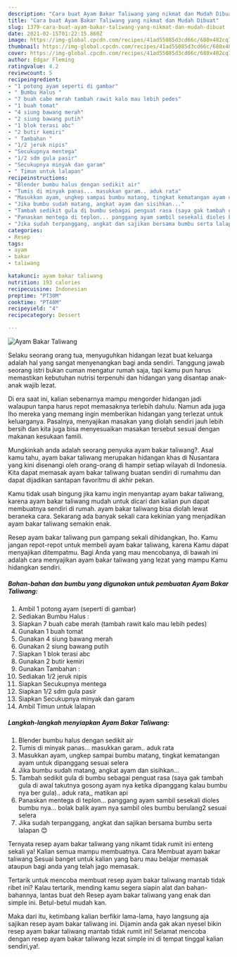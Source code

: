 ```yaml
---
description: "Cara buat Ayam Bakar Taliwang yang nikmat dan Mudah Dibuat"
title: "Cara buat Ayam Bakar Taliwang yang nikmat dan Mudah Dibuat"
slug: 1379-cara-buat-ayam-bakar-taliwang-yang-nikmat-dan-mudah-dibuat
date: 2021-02-15T01:22:15.860Z
image: https://img-global.cpcdn.com/recipes/41ad55085d3cd66c/680x482cq70/ayam-bakar-taliwang-foto-resep-utama.jpg
thumbnail: https://img-global.cpcdn.com/recipes/41ad55085d3cd66c/680x482cq70/ayam-bakar-taliwang-foto-resep-utama.jpg
cover: https://img-global.cpcdn.com/recipes/41ad55085d3cd66c/680x482cq70/ayam-bakar-taliwang-foto-resep-utama.jpg
author: Edgar Fleming
ratingvalue: 4.2
reviewcount: 5
recipeingredient:
- "1 potong ayam seperti di gambar"
- " Bumbu Halus "
- "7 buah cabe merah tambah rawit kalo mau lebih pedes"
- "1 buah tomat"
- "4 siung bawang merah"
- "2 siung bawang putih"
- "1 blok terasi abc"
- "2 butir kemiri"
- " Tambahan "
- "1/2 jeruk nipis"
- "Secukupnya mentega"
- "1/2 sdm gula pasir"
- "Secukupnya minyak dan garam"
- " Timun untuk lalapan"
recipeinstructions:
- "Blender bumbu halus dengan sedikit air"
- "Tumis di minyak panas... masukkan garam.. aduk rata"
- "Masukkan ayam, ungkep sampai bumbu matang, tingkat kematangan ayam untuk dipanggang sesuai selera"
- "Jika bumbu sudah matang, angkat ayam dan sisihkan..."
- "Tambah sedikit gula di bumbu sebagai penguat rasa (saya gak tambah gula di awal takutnya gosong ayam nya ketika dipanggang kalau bumbu nya ber gula).. aduk rata,, matikan api"
- "Panaskan mentega di teplon... panggang ayam sambil sesekali dioles bumbu nya... bolak balik ayam nya sambil oles bumbu berulang2 sesuai selera"
- "Jika sudah terpanggang, angkat dan sajikan bersama bumbu serta lalapan 😊"
categories:
- Resep
tags:
- ayam
- bakar
- taliwang

katakunci: ayam bakar taliwang 
nutrition: 193 calories
recipecuisine: Indonesian
preptime: "PT30M"
cooktime: "PT48M"
recipeyield: "4"
recipecategory: Dessert

---
```



![Ayam Bakar Taliwang](https://img-global.cpcdn.com/recipes/41ad55085d3cd66c/680x482cq70/ayam-bakar-taliwang-foto-resep-utama.jpg)

Selaku seorang orang tua, menyuguhkan hidangan lezat buat keluarga adalah hal yang sangat menyenangkan bagi anda sendiri. Tanggung jawab seorang istri bukan cuman mengatur rumah saja, tapi kamu pun harus memastikan kebutuhan nutrisi terpenuhi dan hidangan yang disantap anak-anak wajib lezat.

Di era  saat ini, kalian sebenarnya mampu mengorder hidangan jadi walaupun tanpa harus repot memasaknya terlebih dahulu. Namun ada juga lho mereka yang memang ingin memberikan hidangan yang terlezat untuk keluarganya. Pasalnya, menyajikan masakan yang diolah sendiri jauh lebih bersih dan kita juga bisa menyesuaikan masakan tersebut sesuai dengan makanan kesukaan famili. 



Mungkinkah anda adalah seorang penyuka ayam bakar taliwang?. Asal kamu tahu, ayam bakar taliwang merupakan hidangan khas di Nusantara yang kini disenangi oleh orang-orang di hampir setiap wilayah di Indonesia. Kita dapat memasak ayam bakar taliwang buatan sendiri di rumahmu dan dapat dijadikan santapan favoritmu di akhir pekan.

Kamu tidak usah bingung jika kamu ingin menyantap ayam bakar taliwang, karena ayam bakar taliwang mudah untuk dicari dan kalian pun dapat membuatnya sendiri di rumah. ayam bakar taliwang bisa diolah lewat beraneka cara. Sekarang ada banyak sekali cara kekinian yang menjadikan ayam bakar taliwang semakin enak.

Resep ayam bakar taliwang pun gampang sekali dihidangkan, lho. Kamu jangan repot-repot untuk membeli ayam bakar taliwang, karena Kamu dapat menyajikan ditempatmu. Bagi Anda yang mau mencobanya, di bawah ini adalah cara menyajikan ayam bakar taliwang yang lezat yang mampu Kamu hidangkan sendiri.

<!--inarticleads1-->

##### Bahan-bahan dan bumbu yang digunakan untuk pembuatan Ayam Bakar Taliwang:

1. Ambil 1 potong ayam (seperti di gambar)
1. Sediakan  Bumbu Halus :
1. Siapkan 7 buah cabe merah (tambah rawit kalo mau lebih pedes)
1. Gunakan 1 buah tomat
1. Gunakan 4 siung bawang merah
1. Gunakan 2 siung bawang putih
1. Siapkan 1 blok terasi abc
1. Gunakan 2 butir kemiri
1. Gunakan  Tambahan :
1. Sediakan 1/2 jeruk nipis
1. Siapkan Secukupnya mentega
1. Siapkan 1/2 sdm gula pasir
1. Siapkan Secukupnya minyak dan garam
1. Ambil  Timun untuk lalapan




<!--inarticleads2-->

##### Langkah-langkah menyiapkan Ayam Bakar Taliwang:

1. Blender bumbu halus dengan sedikit air
1. Tumis di minyak panas... masukkan garam.. aduk rata
1. Masukkan ayam, ungkep sampai bumbu matang, tingkat kematangan ayam untuk dipanggang sesuai selera
1. Jika bumbu sudah matang, angkat ayam dan sisihkan...
1. Tambah sedikit gula di bumbu sebagai penguat rasa (saya gak tambah gula di awal takutnya gosong ayam nya ketika dipanggang kalau bumbu nya ber gula).. aduk rata,, matikan api
1. Panaskan mentega di teplon... panggang ayam sambil sesekali dioles bumbu nya... bolak balik ayam nya sambil oles bumbu berulang2 sesuai selera
1. Jika sudah terpanggang, angkat dan sajikan bersama bumbu serta lalapan 😊




Ternyata resep ayam bakar taliwang yang nikamt tidak rumit ini enteng sekali ya! Kalian semua mampu membuatnya. Cara Membuat ayam bakar taliwang Sesuai banget untuk kalian yang baru mau belajar memasak ataupun bagi anda yang telah jago memasak.

Tertarik untuk mencoba membuat resep ayam bakar taliwang mantab tidak ribet ini? Kalau tertarik, mending kamu segera siapin alat dan bahan-bahannya, lantas buat deh Resep ayam bakar taliwang yang enak dan simple ini. Betul-betul mudah kan. 

Maka dari itu, ketimbang kalian berfikir lama-lama, hayo langsung aja sajikan resep ayam bakar taliwang ini. Dijamin anda gak akan nyesel bikin resep ayam bakar taliwang mantab tidak rumit ini! Selamat mencoba dengan resep ayam bakar taliwang lezat simple ini di tempat tinggal kalian sendiri,ya!.

